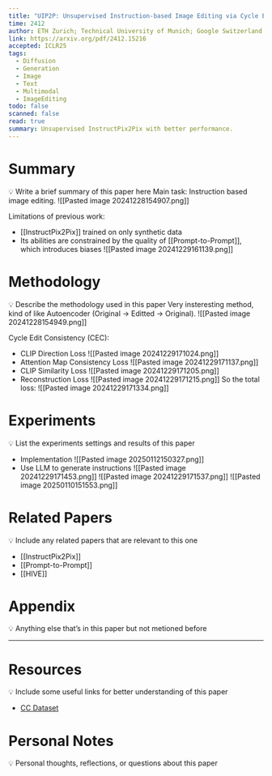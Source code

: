 ```yaml
---
title: "UIP2P: Unsupervised Instruction-based Image Editing via Cycle Edit Consistency"
time: 2412
author: ETH Zurich; Technical University of Munich; Google Switzerland
link: https://arxiv.org/pdf/2412.15216
accepted: ICLR25
tags:
  - Diffusion
  - Generation
  - Image
  - Text
  - Multimodal
  - ImageEditing
todo: false
scanned: false
read: true
summary: Unsupervised InstructPix2Pix with better performance.
---
```

# Summary
💡 Write a brief summary of this paper here
Main task: Instruction based image editing.
![[Pasted image 20241228154907.png]]

Limitations of previous work:
- [[InstructPix2Pix]] trained on only synthetic data
- Its abilities are constrained by the quality of [[Prompt-to-Prompt]],  which introduces biases
![[Pasted image 20241229161139.png]]
# Methodology
💡 Describe the methodology used in this paper
Very insteresting method, kind of like Autoencoder (Original -> Editted -> Original).
![[Pasted image 20241228154949.png]]

Cycle Edit Consistency (CEC):
 - CLIP Direction Loss
   ![[Pasted image 20241229171024.png]]
 - Attention Map Consistency Loss
   ![[Pasted image 20241229171137.png]]
 - CLIP Similarity Loss
   ![[Pasted image 20241229171205.png]]
 - Reconstruction Loss
   ![[Pasted image 20241229171215.png]]
So the total loss:
![[Pasted image 20241229171334.png]]
# Experiments
💡 List the experiments settings and results of this paper
- Implementation
![[Pasted image 20250112150327.png]]
- Use LLM to generate instructions
![[Pasted image 20241229171453.png]]
![[Pasted image 20241229171537.png]]
![[Pasted image 20250110151553.png]]
# Related Papers
💡 Include any related papers that are relevant to this one
- [[InstructPix2Pix]]
- [[Prompt-to-Prompt]]
- [[HIVE]]
# Appendix
💡 Anything else that’s in this paper but not metioned before

---
# Resources
💡 Include some useful links for better understanding of this paper
- [CC Dataset](https://ai.google.com/research/ConceptualCaptions/download)
# Personal Notes
💡 Personal thoughts, reflections, or questions about this paper